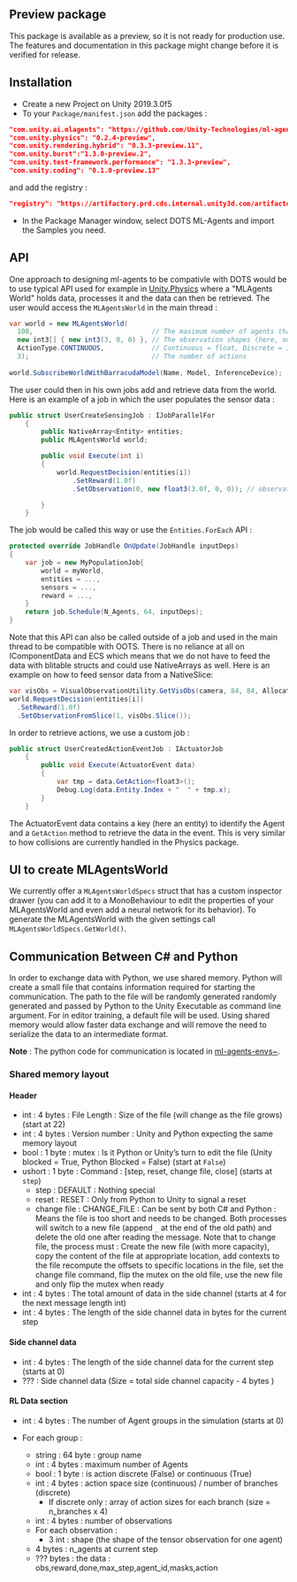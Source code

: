 ## Preview package
This package is available as a preview, so it is not ready for production use. The features and documentation in this package might change before it is verified for release.

## Installation

 * Create a new Project on Unity 2019.3.0f5
 * To your `Package/manifest.json` add the packages :
 ```json
 "com.unity.ai.mlagents": "https://github.com/Unity-Technologies/ml-agents-dots.git#master",
 "com.unity.physics": "0.2.4-preview",
 "com.unity.rendering.hybrid": "0.3.3-preview.11",
 "com.unity.burst":"1.3.0-preview.2",
 "com.unity.test-framework.performance": "1.3.3-preview",
 "com.unity.coding": "0.1.0-preview.13"
 ```
 and add the registry : 
 ```json
 "registry": "https://artifactory.prd.cds.internal.unity3d.com/artifactory/api/npm/upm-candidates",
 ```
 * In the Package Manager window, select DOTS ML-Agents and import the Samples you need.

## API
One approach to designing ml-agents to be compativle with DOTS would be to use typical API used for example in [Unity.Physics](https://github.com/Unity-Technologies/Unity.Physics) where a "MLAgents World" holds data, processes it and the data can then be retrieved. 
The user would access the `MLAgentsWorld` in the main thread :

```csharp
var world = new MLAgentsWorld(
  100,                              // The maximum number of agents that can request a decision per step
  new int3[] { new int3(3, 0, 0) }, // The observation shapes (here, one observation of shape (3,0,0))
  ActionType.CONTINUOUS,            // Continuous = float, Discrete = int
  3);                               // The number of actions
  
world.SubscribeWorldWithBarracudaModel(Name, Model, InferenceDevice);
``` 

The user could then in his own jobs add and retrieve data from the world. Here is an example of a job in which the user populates the sensor data :

```csharp
public struct UserCreateSensingJob : IJobParallelFor
    {
        public NativeArray<Entity> entities;
        public MLAgentsWorld world;

        public void Execute(int i)
        {
            world.RequestDecision(entities[i])
                .SetReward(1.0f)
                .SetObservation(0, new float3(3.0f, 0, 0)); // observation index and then observation struct

        }
    }
```

The job would be called this way or use the `Entities.ForEach` API :

```csharp
protected override JobHandle OnUpdate(JobHandle inputDeps)
{
    var job = new MyPopulationJob{
	    world = myWorld,
	    entities = ...,
	    sensors = ...,
	    reward = ...,
    }
    return job.Schedule(N_Agents, 64, inputDeps);
}
```

Note that this API can also be called outside of a job and used in the main thread to be compatible with OOTS. There is no reliance at all on IComponentData and ECS which means that we do not have to feed the data with blitable structs and could use NativeArrays as well. Here is an example on how to feed sensor data from a NativeSlice:

```csharp
var visObs = VisualObservationUtility.GetVisObs(camera, 84, 84, Allocator.TempJob);
world.RequestDecision(entities[i])
  .SetReward(1.0f)
  .SetObservationFromSlice(1, visObs.Slice());
```

In order to retrieve actions, we use a custom job : 

```csharp
public struct UserCreatedActionEventJob : IActuatorJob
    {
        public void Execute(ActuatorEvent data)
        {
            var tmp = data.GetAction<float3>();
            Debug.Log(data.Entity.Index + "  " + tmp.x);
        }
    }
```
The ActuatorEvent data contains a key (here an entity) to identify the Agent and a `GetAction` method to retrieve the data in the event. This is very similar to how collisions are currently handled in the Physics package.

## UI to create MLAgentsWorld

We currently offer a `MLAgentsWorldSpecs` struct that has a custom inspector drawer (you can add it to a MonoBehaviour to edit the properties of your MLAgentsWorld and even add a neural network for its behavior).
To generate the MLAgentsWorld with the given settings call `MLAgentsWorldSpecs.GetWorld()`.

## Communication Between C# and Python
In order to exchange data with Python, we use shared memory. Python will create a small file that contains information required for starting the communication. The path to the file will be randomly generated randomly generated and passed by Python to the Unity Executable as command line argument. For in editor training, a default file will be used. Using shared memory would allow faster data exchange and will remove the need to serialize the data to an intermediate format.

__Note__ : The python code for communication is located in [ml-agents-envs~](./ml-agents-envs~).

### Shared memory layout
#### Header

 - int : 4 bytes : File Length : Size of the file (will change as the file grows) (start at 22)
 - int : 4 bytes : Version number : Unity and Python expecting the same memory layout
 - bool : 1 byte : mutex : Is it Python or Unity’s turn to edit the file (Unity blocked = True, Python Blocked = False) (start at `False`)
 - ushort : 1 byte : Command : [step, reset, change file, close] (starts at `step`)
   - step : DEFAULT : Nothing special
   - reset : RESET : Only from Python to Unity to signal a reset
   - change file : CHANGE_FILE : Can be sent by both C# and Python : Means the file is too short and needs to be changed. Both processes will switch to a new file (append `_` at the end of the old path) and delete the old one after reading the message. Note that to change file, the process must : Create the new file (with more capacity), copy the content of the file at appropriate location, add contexts to the file recompute the offsets to specific locations in the file, set the change file command, flip the mutex on the old file, use the new file and only flip the mutex when ready
 - int : 4 bytes : The total amount of data in the side channel (starts at 4 for the next message length int)
 - int : 4 bytes : The length of the side channel data in bytes for the current step

#### Side channel data

 - int : 4 bytes : The length of the side channel data for the current step (starts at 0)
 - ??? : Side channel data (Size = total side channel capacity - 4 bytes )

#### RL Data section

 - int : 4 bytes : The number of Agent groups in the simulation (starts at 0)
 - For each group : 

   - string : 64 byte : group name
   - int : 4 bytes : maximum number of Agents
   - bool : 1 byte : is action discrete (False) or continuous (True)
   - int : 4 bytes : action space size (continuous) / number of branches (discrete)
     - If discrete only : array of action sizes for each branch (size = n_branches x 4)
   - int : 4 bytes : number of observations
   - For each observation :
     - 3 int : shape (the shape of the tensor observation for one agent)
   - 4 bytes : n_agents at current step
   - ??? bytes : the data : obs,reward,done,max_step,agent_id,masks,action
